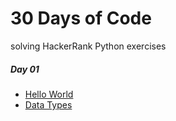 # 30 Days of Code

solving HackerRank Python exercises


##### Day 01
    
- [Hello World](https://github.com/littlebru/30-Days-of-Code/blob/master/1_hello_world.py)
- [Data Types](https://github.com/littlebru/30-Days-of-Code/blob/master/2_data_types.py)

<!--
##### Day XX
[]()
-->
